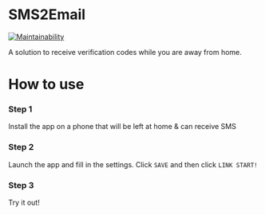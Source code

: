# SMS2Email

[![Maintainability](https://api.codeclimate.com/v1/badges/0c6ca6b560eb9cf223f1/maintainability)](https://codeclimate.com/github/AD1024/SMS2Email/maintainability)

A solution to receive verification codes while you are away from home.

# How to use
### Step 1
Install the app on a phone that will be left at home & can receive SMS

### Step 2
Launch the app and fill in the settings.
Click `SAVE` and then click `LINK START!`

### Step 3
Try it out!

